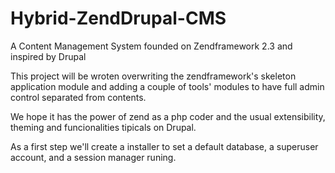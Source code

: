 # Hybrid-ZendDrupal-CMS
A Content Management System founded on Zendframework 2.3 and inspired by Drupal

This project will be wroten overwriting the zendframework's skeleton application module and adding a couple of tools' modules to have full admin control separated from contents.

We hope it has the power of zend as a php coder and the usual extensibility, theming and funcionalities tipicals on Drupal.

As a first step we'll create a installer to set a default database, a superuser account, and a session manager runing.
